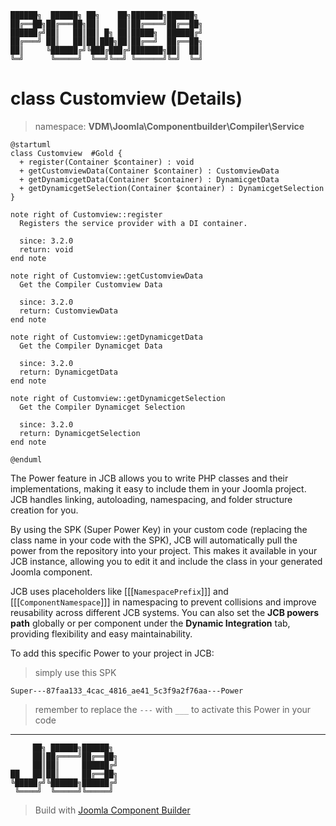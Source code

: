 ```
██████╗  ██████╗ ██╗    ██╗███████╗██████╗
██╔══██╗██╔═══██╗██║    ██║██╔════╝██╔══██╗
██████╔╝██║   ██║██║ █╗ ██║█████╗  ██████╔╝
██╔═══╝ ██║   ██║██║███╗██║██╔══╝  ██╔══██╗
██║     ╚██████╔╝╚███╔███╔╝███████╗██║  ██║
╚═╝      ╚═════╝  ╚══╝╚══╝ ╚══════╝╚═╝  ╚═╝
```
# class Customview (Details)
> namespace: **VDM\Joomla\Componentbuilder\Compiler\Service**

```uml
@startuml
class Customview  #Gold {
  + register(Container $container) : void
  + getCustomviewData(Container $container) : CustomviewData
  + getDynamicgetData(Container $container) : DynamicgetData
  + getDynamicgetSelection(Container $container) : DynamicgetSelection
}

note right of Customview::register
  Registers the service provider with a DI container.

  since: 3.2.0
  return: void
end note

note right of Customview::getCustomviewData
  Get the Compiler Customview Data

  since: 3.2.0
  return: CustomviewData
end note

note right of Customview::getDynamicgetData
  Get the Compiler Dynamicget Data

  since: 3.2.0
  return: DynamicgetData
end note

note right of Customview::getDynamicgetSelection
  Get the Compiler Dynamicget Selection

  since: 3.2.0
  return: DynamicgetSelection
end note
 
@enduml
```

The Power feature in JCB allows you to write PHP classes and their implementations, making it easy to include them in your Joomla project. JCB handles linking, autoloading, namespacing, and folder structure creation for you.

By using the SPK (Super Power Key) in your custom code (replacing the class name in your code with the SPK), JCB will automatically pull the power from the repository into your project. This makes it available in your JCB instance, allowing you to edit it and include the class in your generated Joomla component.

JCB uses placeholders like [[[`NamespacePrefix`]]] and [[[`ComponentNamespace`]]] in namespacing to prevent collisions and improve reusability across different JCB systems. You can also set the **JCB powers path** globally or per component under the **Dynamic Integration** tab, providing flexibility and easy maintainability.

To add this specific Power to your project in JCB:

> simply use this SPK
```
Super---87faa133_4cac_4816_ae41_5c3f9a2f76aa---Power
```
> remember to replace the `---` with `___` to activate this Power in your code

---
```
     ██╗ ██████╗██████╗
     ██║██╔════╝██╔══██╗
     ██║██║     ██████╔╝
██   ██║██║     ██╔══██╗
╚█████╔╝╚██████╗██████╔╝
 ╚════╝  ╚═════╝╚═════╝
```
> Build with [Joomla Component Builder](https://git.vdm.dev/joomla/Component-Builder)

